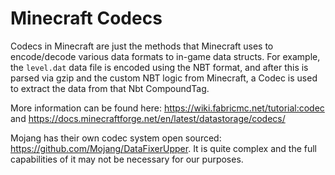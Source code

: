 # Minecraft Codecs

Codecs in Minecraft are just the methods that Minecraft uses to encode/decode various data formats to in-game data
structs. For example, the `level.dat` data file is encoded using the NBT format, and after this is parsed via gzip and
the custom NBT logic from Minecraft, a Codec is used to extract the data from that Nbt CompoundTag.

More information can be found here: https://wiki.fabricmc.net/tutorial:codec
and https://docs.minecraftforge.net/en/latest/datastorage/codecs/

Mojang has their own codec system open sourced: https://github.com/Mojang/DataFixerUpper. It is quite complex and the
full capabilities of it may not be necessary for our purposes.
